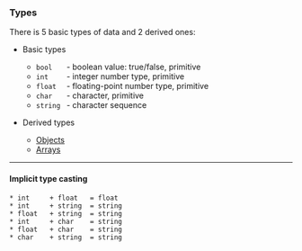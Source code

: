 ### Types

There is 5 basic types of data and 2 derived ones:
 
 * Basic types
    * `bool   ` - boolean value: true/false, primitive
    * `int    ` - integer number type, primitive 
    * `float  ` - floating-point number type, primitive
    * `char   ` - character, primitive
    * `string ` - character sequence 

 * Derived types
    * [Objects][1]
    * [Arrays][2]

---
#### Implicit type casting

    * int     + float   = float  
    * int     + string  = string 
    * float   + string  = string 
    * int     + char    = string     
    * float   + char    = string 
    * сhar    + string  = string 
    
[1]: https://github.com/potemin1999/phantomshell/tree/master/docs/reference/en/Objects.md
[2]: https://github.com/potemin1999/phantomshell/tree/master/docs/reference/en/Arrays.md
